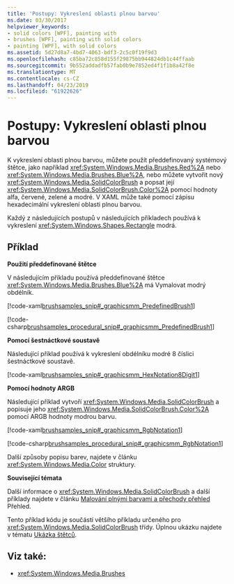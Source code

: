 ```yaml
---
title: 'Postupy: Vykreslení oblasti plnou barvou'
ms.date: 03/30/2017
helpviewer_keywords:
- solid colors [WPF], painting with
- brushes [WPF], painting with solid colors
- painting [WPF], with solid colors
ms.assetid: 5d27d8a7-4bd7-4063-bdf3-2c5c0f19f9d3
ms.openlocfilehash: c85ba72c858d155f29875bb944824db1c44ffaab
ms.sourcegitcommit: 9b552addadfb57fab0b9e7852ed4f1f1b8a42f8e
ms.translationtype: MT
ms.contentlocale: cs-CZ
ms.lasthandoff: 04/23/2019
ms.locfileid: "61922626"
---
```

# <a name="how-to-paint-an-area-with-a-solid-color"></a>Postupy: Vykreslení oblasti plnou barvou
K vykreslení oblasti plnou barvou, můžete použít předdefinovaný systémový štětce, jako například <xref:System.Windows.Media.Brushes.Red%2A> nebo <xref:System.Windows.Media.Brushes.Blue%2A>, nebo můžete vytvořit nový <xref:System.Windows.Media.SolidColorBrush> a popsat její <xref:System.Windows.Media.SolidColorBrush.Color%2A> pomocí hodnoty alfa, červené, zelené a modré. V XAML může také pomocí zápisu hexadecimální vykreslení oblasti plnou barvou.  
  
 Každý z následujících postupů v následujících příkladech používá k vykreslení <xref:System.Windows.Shapes.Rectangle> modrá.  
  
## <a name="example"></a>Příklad  
 **Použití předdefinované štětce**  
  
 V následujícím příkladu používá předdefinované štětce <xref:System.Windows.Media.Brushes.Blue%2A> má Vymalovat modrý obdélník.  
  
 [!code-xaml[brushsamples_snip#_graphicsmm_PredefinedBrush1](~/samples/snippets/csharp/VS_Snippets_Wpf/brushsamples_snip/CS/SolidColorBrushExample.xaml#_graphicsmm_predefinedbrush1)]  
  
 [!code-csharp[brushsamples_procedural_snip#_graphicsmm_PredefinedBrush1](~/samples/snippets/csharp/VS_Snippets_Wpf/brushsamples_procedural_snip/CSharp/SolidColorBrushExample.cs#_graphicsmm_predefinedbrush1)]  
  
 **Pomocí šestnáctkové soustavě**  
  
 Následující příklad používá k vykreslení obdélníku modré 8 číslici šestnáctkové soustavě.  
  
 [!code-xaml[brushsamples_snip#_graphicsmm_HexNotation8Digit1](~/samples/snippets/csharp/VS_Snippets_Wpf/brushsamples_snip/CS/SolidColorBrushExample.xaml#_graphicsmm_hexnotation8digit1)]  
  
 **Pomocí hodnoty ARGB**  
  
 Následující příklad vytvoří <xref:System.Windows.Media.SolidColorBrush> a popisuje jeho <xref:System.Windows.Media.SolidColorBrush.Color%2A> pomocí ARGB hodnoty modrou barvu.  
  
 [!code-xaml[brushsamples_snip#_graphicsmm_RgbNotation1](~/samples/snippets/csharp/VS_Snippets_Wpf/brushsamples_snip/CS/SolidColorBrushExample.xaml#_graphicsmm_rgbnotation1)]  
  
 [!code-csharp[brushsamples_procedural_snip#_graphicsmm_RgbNotation1](~/samples/snippets/csharp/VS_Snippets_Wpf/brushsamples_procedural_snip/CSharp/SolidColorBrushExample.cs#_graphicsmm_rgbnotation1)]  
  
 Další způsoby popisu barev, najdete v článku <xref:System.Windows.Media.Color> struktury.  
  
 **Související témata**  
  
 Další informace o <xref:System.Windows.Media.SolidColorBrush> a další příklady najdete v článku [Malování plnými barvami a přechody přehled](painting-with-solid-colors-and-gradients-overview.md) Přehled.  
  
 Tento příklad kódu je součástí většího příkladu určeného pro <xref:System.Windows.Media.SolidColorBrush> třídy. Úplnou ukázku najdete v tématu [Ukázka štětců](https://go.microsoft.com/fwlink/?LinkID=159973).  
  
## <a name="see-also"></a>Viz také:

- <xref:System.Windows.Media.Brushes>
